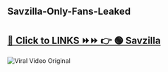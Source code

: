 
 ## Savzilla-Only-Fans-Leaked

# <h2><a href="https://clipsfans.com/Savzilla&ref=git">🔗 Click to LINKS ⏩⏩ 👉 🟢 Savzilla </a></h2>

<a href="https://clipsfans.com/Savzilla&ref=git" rel="nofollow" data-target="animated-image.originalLink"><img src="https://i.ibb.co.com/xMMVF88/686577567.gif" alt="Viral Video Original" style="max-width: 100%; display: inline-block;" data-target="animated-image.originalImage"></a>
